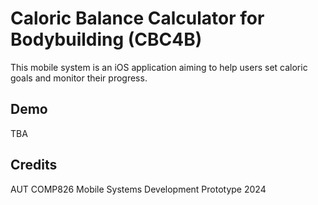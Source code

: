 # Caloric Balance Calculator for Bodybuilding (CBC4B)
This mobile system is an iOS application aiming to help users set caloric goals and monitor their progress.

## Demo
TBA

## Credits
AUT COMP826 Mobile Systems Development Prototype 2024

